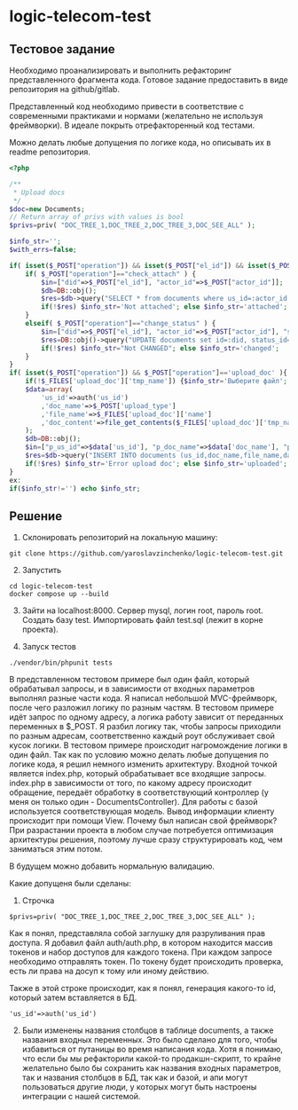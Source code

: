 # logic-telecom-test

## Тестовое задание

Необходимо проанализировать и выполнить рефакторинг представленного фрагмента кода.
Готовое задание предоставить в виде репозитория на github/gitlab.

Представленный код необходимо привести в соответствие с современными практиками
и нормами (желательно не используя фреймворки). В идеале покрыть отрефакторенный код тестами.

Можно делать любые допущения по логике кода, но описывать их в readme репозитория.

```php
<?php

/**
 * Upload docs
 */
$doc=new Documents;
// Return array of privs with values is bool
$privs=priv( "DOC_TREE_1,DOC_TREE_2,DOC_TREE_3,DOC_SEE_ALL" );

$info_str='';
$with_errs=false;

if( isset($_POST["operation"]) && isset($_POST["el_id"]) && isset($_POST["actor_id"]) && $privs['DOC_SEE_ALL']) {
	if( $_POST["operation"]=="check_attach" ) {
        $in=["did"=>$_POST["el_id"], "actor_id"=>$_POST["actor_id"]];
        $db=DB::obj();
        $res=$db->query("SELECT * from documents where us_id=:actor_id AND id=:did", $in);
		if(!$res) $info_str='Not attached'; else $info_str='attached';
	}
	elseif( $_POST["operation"]=="change_status" ) {
        $in=["did"=>$_POST["el_id"], "actor_id"=>$_POST["actor_id"], "status_id"=>$_POST["status_id"]];
        $res=DB::obj()->query("UPDATE documents set id=:did, status_id=:status_id, us_id=:actor_id", $in  );
		if(!$res) $info_str="Not CHANGED"; else $info_str='changed';
	}
}
if( isset($_POST["operation"]) && $_POST["operation"]=='upload_doc' ){
	if(!$_FILES['upload_doc']['tmp_name']) {$info_str='Выберите файл'; goto ex;}
	$data=array(
		'us_id'=>auth('us_id')
		,'doc_name'=>$_POST['upload_type']
		,'file_name'=>$_FILES['upload_doc']['name']
		,'doc_content'=>file_get_contents($_FILES['upload_doc']['tmp_name'])
	);
    $db=DB::obj();
    $in=["p_us_id"=>$data['us_id'], "p_doc_name"=>$data['doc_name'], "p_file_name"=>$data['file_name'], "data_BLOB"=>$data['doc_content']];
    $res=$db->query("INSERT INTO documents (us_id,doc_name,file_name,data_blob,status_id) VALUES (:p_us_id,:p_doc_name,:p_file_name,:data_BLOB,'new')", $in );
    if(!$res) $info_str='Error upload doc'; else $info_str='uploaded';
}
ex:
if($info_str!='') echo $info_str;

```


## Решение
1. Склонировать репозиторий на локальную машину:
```
git clone https://github.com/yaroslavzinchenko/logic-telecom-test.git
```

2. Запустить
```
cd logic-telecom-test
docker compose up --build
```
3. Зайти на localhost:8000. Сервер mysql, логин root, пароль root.
Создать базу test. Импортировать файл test.sql
(лежит в корне проекта).

4. Запуск тестов
```
./vendor/bin/phpunit tests
```


В представленном тестовом примере был один файл, который обрабатывал
запросы, и в зависимости от входных параметров выполнял разные части кода.
Я написал небольшой MVC-фреймворк, после чего разложил логику по разным частям.
В тестовом примере идёт запрос по одному адресу, а логика работу зависит от
переданных переменных в $_POST. Я разбил логику так, чтобы запросы приходили по
разным адресам, соответственно каждый роут обслуживает свой кусок логики.
В тестовом примере происходит нагромождение логики в один файл.
Так как по условию можно делать любые допущения по логике кода,
я решил немного изменить архитектуру.
Входной точкой является index.php, который обрабатывает все входящие запросы.
index.php в зависимости от того, по какому адресу происходит обращение, передаёт
обработку в соответствующий контроллер (у меня он только один - DocumentsController).
Для работы с базой используется соответствующая модель.
Вывод информации клиенту происходит при помощи View.
Почему был написан свой фреймворк?
При разрастании проекта в любом случае потребуется оптимизация архитектуры решения,
поэтому лучше сразу структурировать код, чем заниматься этим потом.

В будущем можно добавить нормальную валидацию.

Какие допущеня были сделаны:
1. Строчка
```
$privs=priv( "DOC_TREE_1,DOC_TREE_2,DOC_TREE_3,DOC_SEE_ALL" );
```
Как я понял, представляла собой заглушку для разруливания прав доступа.
Я добавил файл auth/auth.php, в котором находится массив токенов и набор доступов
для каждого токена. При каждом запросе необходимо отправлять токен. По токену
будет происходить проверка, есть ли права на досуп к тому или иному действию.

Также в этой строке происходит, как я понял, генерация какого-то id, который
затем вставляется в БД.
```
'us_id'=>auth('us_id')
```

2. Были изменены названия столбцов в таблице documents, а также названия входных
переменных. Это было сделано для того, чтобы избавиться от путаницы во время
написания кода. Хотя я понимаю, что если бы мы рефакторили какой-то
продакшн-скрипт, то крайне желательно было бы сохранить как названия входных
параметров, так и названия столбцов в БД, так как и базой, и апи могут
пользоваться другие люди, у которых могут быть настроены интеграции с нашей
системой.
